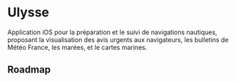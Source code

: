# Ulysse

Application iOS pour la préparation et le suivi de navigations nautiques, proposant la visualisation des avis urgents aux navigateurs, les bulletins de Météo France, les marées, et le cartes marines.

## Roadmap

